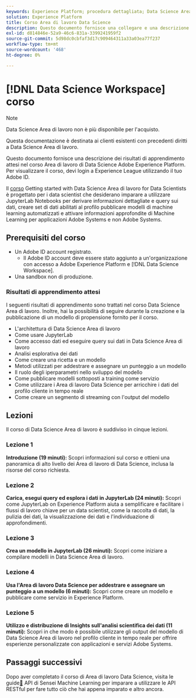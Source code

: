 ```yaml
---
keywords: Experience Platform; procedura dettagliata; Data Science Area di lavoro; argomenti popolari; corso di data science; corso; Dsw
solution: Experience Platform
title: Corso Area di lavoro Data Science
description: Questo documento fornisce una collegare e una descrizione per il corso Adobe Experience Platform Data Science Area di lavoro.
exl-id: d814846e-52a9-46c6-831a-3399241959f2
source-git-commit: 5d98dc0cbfaf3d17c909464311a33a03ea77f237
workflow-type: tm+mt
source-wordcount: '468'
ht-degree: 0%

---
```



# [!DNL Data Science Workspace] corso

>[!NOTE]
>
>Data Science Area di lavoro non è più disponibile per l&#39;acquisto.
>
>Questa documentazione è destinata ai clienti esistenti con precedenti diritti a Data Science Area di lavoro.

Questo documento fornisce una descrizione dei risultati di apprendimento attesi nel corso Area di lavoro di Data Science Adobe Experience Platform. Per visualizzare il corso, devi login a Experience League utilizzando il tuo Adobe ID.

Il [corso](https://experienceleague.adobe.com/?lang=it&recommended=ExperiencePlatform-U-1-2021.1.dsw&lang=it) Getting started with Data Science Area di lavoro for Data Scientists è progettato per i data scientist che desiderano imparare a utilizzare JupyterLab Notebooks per derivare informazioni dettagliate e query sui dati, creare set di dati abilitati al profilo pubblicare modelli di machine learning automatizzati e attivare informazioni approfondite di Machine Learning per applicazioni Adobe Systems e non Adobe Systems.

## Prerequisiti del corso

- Un Adobe ID account registrato.
   - Il Adobe ID account deve essere stato aggiunto a un&#39;organizzazione con accesso a Adobe Experience Platform e [!DNL Data Science Workspace].
- Una sandbox non di produzione.

### Risultati di apprendimento attesi

I seguenti risultati di apprendimento sono trattati nel corso Data Science Area di lavoro. Inoltre, hai la possibilità di seguire durante la creazione e la pubblicazione di un modello di propensione fornito per il corso.

- L&#39;architettura di Data Science Area di lavoro
- Come usare JupyterLab
- Come accesso dati ed eseguire query sui dati in Data Science Area di lavoro
- Analisi esplorativa dei dati
- Come creare una ricetta e un modello
- Metodi utilizzati per addestrare e assegnare un punteggio a un modello
- Il ruolo degli iperparametri nello sviluppo del modello
- Come pubblicare modelli sottoposti a training come servizio
- Come utilizzare i Area di lavoro Data Science per arricchire i dati del profilo cliente in tempo reale
- Come creare un segmento di streaming con l&#39;output del modello

## Lezioni

Il corso di Data Science Area di lavoro è suddiviso in cinque lezioni.

### Lezione 1

**Introduzione (19 minuti):** Scopri informazioni sul corso e ottieni una panoramica di alto livello dei Area di lavoro di Data Science, inclusa la risorse del corso richiesta.

### Lezione 2

**Carica, esegui query ed esplora i dati in JupyterLab (24 minuti):** Scopri come JupyterLab on Experience Platform aiuta a semplificare e facilitare i flussi di lavoro chiave per un data scientist, come la raccolta di dati, la pulizia dei dati, la visualizzazione dei dati e l&#39;individuazione di approfondimenti.

### Lezione 3

**Crea un modello in JupyterLab (26 minuti):** Scopri come iniziare a compilare modelli in Data Science Area di lavoro.

### Lezione 4

**Usa l&#39;Area di lavoro Data Science per addestrare e assegnare un punteggio a un modello (6 minuti):** Scopri come creare un modello e pubblicare come servizio in Experience Platform.

### Lezione 5

**Utilizzo e distribuzione di Insights sull&#39;analisi scientifica dei dati (11 minuti):** Scopri in che modo è possibile utilizzare gli output del modello di Data Science Area di lavoro nel profilo cliente in tempo reale per offrire esperienze personalizzate con applicazioni e servizi Adobe Systems.

## Passaggi successivi

Dopo aver completato il corso di Area di lavoro Data Science, visita le guide[&#128279;](./api/getting-started.md) API di Sensei Machine Learning per imparare a utilizzare le API RESTful per fare tutto ciò che hai appena imparato e altro ancora.



